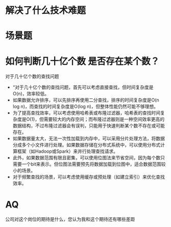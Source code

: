 # 解决了什么技术难题







# 场景题

# 如何判断几十亿个数 是否存在某个数？

对于几十亿个数的查找问题

- “对于几十亿个数的查找问题，首先可以考虑直接查找，但时间复杂度是O(n)，效率较低。
- 如果数据允许排序，可以先排序再使用二分查找，排序的时间复杂度是O(n log n)，而查找的时间复杂度是O(log n)，但整体性能仍然可能不够理想。 
- 为了提高查找效率，可以考虑使用哈希表或布隆过滤器，哈希表的查找时间复杂度是O(1)，但需要较大的内存空间；而布隆过滤器则是一种空间效率更高的数据结构，不过布隆过滤器会有误判，只能用于快速判断某个数不存在或可能存在。
- 如果数据量太大，无法一次性加载到内存中，可以采用分片处理方法，将数据分成多个小文件进行处理。如果数据存储在分布式系统中，可以使用分布式计算框架（如Hadoop或Spark）来并行处理查找请求。
- 此外，如果数据范围有限且密集，可以使用位图法来节省空间，因为每个数只需要一个bit来表示。但位图法需要预先将数据加载到位图中，适合数据范围较小的场景。
- 对于频繁查找的场景，可以考虑使用缓存或预处理（如建立索引）来优化查找效率。







# AQ

公司对这个岗位的期待是什么，您认为我和这个期待还有哪些差距
